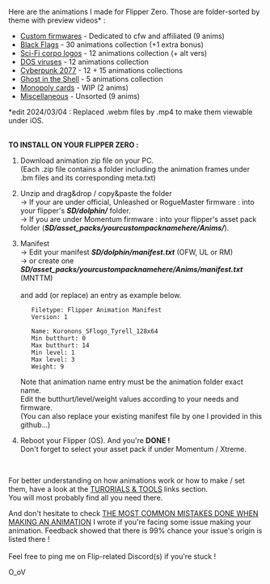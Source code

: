Here are the animations I made for Flipper Zero. Those are folder-sorted by theme with preview videos* :

- [Custom firmwares](https://github.com/Kuronons/FZ_graphics/tree/main/Animations/Custom_Firmwares) - Dedicated to cfw and affiliated (9 anims)
- [Black Flags](https://github.com/Kuronons/FZ_graphics/tree/main/Animations/Black_Flags_Collection) - 30 animations collection (+1 extra bonus)
- [Sci-Fi corpo logos](https://github.com/Kuronons/FZ_graphics/tree/main/Animations/SF_Corporations_Logos) - 12 animations collection (+ alt vers)
- [DOS viruses](https://github.com/Kuronons/FZ_graphics/tree/main/Animations/Virus) - 12 animations collection
- [Cyberpunk 2077](https://github.com/Kuronons/FZ_graphics/tree/main/Animations/CP77) - 12 + 15 animations collections
- [Ghost in the Shell](https://github.com/Kuronons/FZ_graphics/tree/main/Animations/GITS) - 5 animations collection
- [Monopoly cards](https://github.com/Kuronons/FZ_graphics/tree/main/Animations/Monopoly_Cards) - WIP (2 anims)
- [Miscellaneous](https://github.com/Kuronons/FZ_graphics/tree/main/Animations/Miscellaneous) - Unsorted (9 anims)

*edit 2024/03/04 : Replaced .webm files by .mp4 to make them viewable under iOS.<BR>

<BR>**TO INSTALL ON YOUR FLIPPER ZERO :**

1. Download animation zip file on your PC.<BR>
   (Each .zip file contains a folder including the animation frames under .bm files and its corresponding meta.txt)

2. Unzip and drag&drop / copy&paste the folder<BR>
-> If your are under official, Unleashed or RogueMaster firmware : into your flipper's ***SD/dolphin/*** folder.<BR>
-> If you are under Momentum firmware : into your flipper's asset pack folder (***SD/asset_packs/yourcustompacknamehere/Anims/***).
    
3. Manifest<BR>
-> Edit your manifest ***SD/dolphin/manifest.txt*** (OFW, UL or RM)<BR>
-> or create one ***SD/asset_packs/yourcustompacknamehere/Anims/manifest.txt*** (MNTTM)<BR><BR>
and add (or replace) an entry as example below.

          Filetype: Flipper Animation Manifest
          Version: 1

          Name: Kuronons_SFlogo_Tyrell_128x64
          Min butthurt: 0
          Max butthurt: 14
          Min level: 1
          Max level: 3
          Weight: 9
   Note that animation name entry must be the animation folder exact name.<BR>
   Edit the butthurt/level/weight values according to your needs and firmware.<BR>
   (You can also replace your existing manifest file by one I provided in this github...)
   
5. Reboot your Flipper (OS). And you're **DONE !**<BR>
Don't forget to select your asset pack if under Momentum / Xtreme.

<BR>

For better understanding on how animations work or how to make / set them, have a look at the [TURORIALS & TOOLS](https://github.com/Kuronons/FZ_graphics#links-of-interest--flipper-graphics---tutorials--other-hints) links section.<BR>
You will most probably find all you need there.

And don't hesitate to check [THE MOST COMMON MISTAKES DONE WHEN MAKING AN ANIMATION](https://github.com/Kuronons/FZ_graphics/blob/main/Animations/Common_mistakes.md) I wrote if you're facing some issue making your animation. Feedback showed that there is 99% chance your issue's origin is listed there !<BR><BR>
Feel free to ping me on Flip-related Discord(s) if you're stuck !<BR>

O_oV
